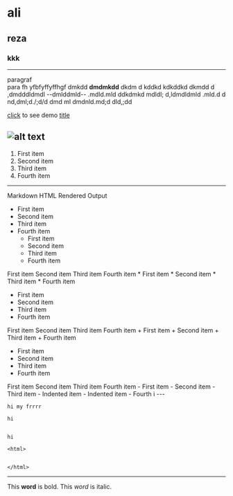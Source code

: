 # ali #
## reza ##
### kkk ##
---
paragraf  
para fh yfbfyffyffhgf
dmkdd **dmdmkdd** dkdm d kddkd kdkddkd dkmdd d
,dmdddldmdl --dmlddmld--  .mdld.mld
ddkdmkd mdldl;
d,ldmdldmld .mld.d
d nd,dml;d./;d/d
dmd ml dmdnld.md;d dld,;dd
 
 [ click](https://smyh99.github.io/test-git/) to see demo  [title](https://smyh99.github.io/test-git/)

![alt text](image.jpg)
---
1. First item
2. Second item
3. Third item
4. Fourth item
---

Markdown	HTML	Rendered Output
- First item
- Second item
- Third item
- Fourth item	<ul>
  <li>First item</li>
  <li>Second item</li>
  <li>Third item</li>
  <li>Fourth item</li>
</ul>	
First item
Second item
Third item
Fourth item
* First item
* Second item
* Third item
* Fourth item	<ul>
  <li>First item</li>
  <li>Second item</li>
  <li>Third item</li>
  <li>Fourth item</li>
</ul>	
First item
Second item
Third item
Fourth item
+ First item
+ Second item
+ Third item
+ Fourth item	<ul>
  <li>First item</li>
  <li>Second item</li>
  <li>Third item</li>
  <li>Fourth item</li>
</ul>	
First item
Second item
Third item
Fourth item
- First item
- Second item
- Third item
    - Indented item
    - Indented item
- Fourth i
---

``` 
hi my frrrr

hi 


hi

```
```
<html>


</html>
```
---
This **word** is bold. This <em>word</em> is italic.